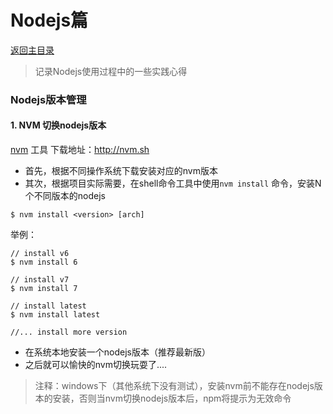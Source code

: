 # Nodejs篇

[返回主目录](README.md)

> 
>
> 记录Nodejs使用过程中的一些实践心得

### Nodejs版本管理



#### 1. NVM 切换nodejs版本

[nvm](http://nvm.sh) 工具  下载地址：http://nvm.sh



- 首先，根据不同操作系统下载安装对应的nvm版本
- 其次，根据项目实际需要，在shell命令工具中使用`nvm install`  命令，安装N个不同版本的nodejs

```
$ nvm install <version> [arch]
```

举例：

```
// install v6
$ nvm install 6

// install v7
$ nvm install 7

// install latest
$ nvm install latest

//... install more version
```

- 在系统本地安装一个nodejs版本（推荐最新版）
-  之后就可以愉快的nvm切换玩耍了....

> 注释：windows下（其他系统下没有测试），安装nvm前不能存在nodejs版本的安装，否则当nvm切换nodejs版本后，npm将提示为无效命令

